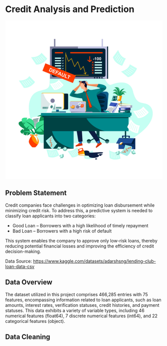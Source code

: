 # Credit Analysis and Prediction
![Overview](credit_risk_img.jpg)

## Problem Statement
Credit companies face challenges in optimizing loan disbursement while minimizing credit risk. To address this, a predictive system is needed to classify loan applicants into two categories:
- Good Loan – Borrowers with a high likelihood of timely repayment
- Bad Loan – Borrowers with a high risk of default

This system enables the company to approve only low-risk loans, thereby reducing potential financial losses and improving the efficiency of credit decision-making.

Data Source: https://www.kaggle.com/datasets/adarshsng/lending-club-loan-data-csv

## Data Overview
The dataset utilized in this project comprises 466,285 entries with 75 features, encompassing information related to loan applicants, such as loan amounts, interest rates, verification statuses, credit histories, and payment statuses. This data exhibits a variety of variable types, including 46 numerical features (float64), 7 discrete numerical features (int64), and 22 categorical features (object).

## Data Cleaning


